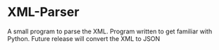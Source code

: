 # XML-Parser
A small program to parse the XML. Program written to get familiar with Python. Future release will convert the XML to JSON
